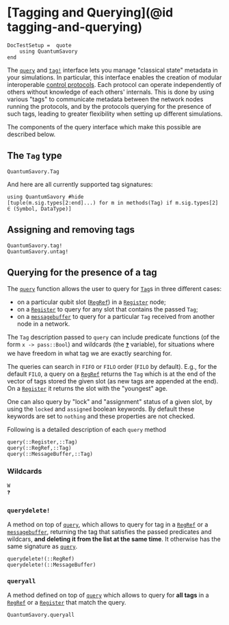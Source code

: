 # [Tagging and Querying](@id tagging-and-querying)

```@meta
DocTestSetup =  quote
    using QuantumSavory
end
```

The [`query`](@ref) and [`tag!`](@ref) interface lets you manage "classical state" metadata in your simulations. In particular, this interface enables the creation of modular interoperable [control protocols](@ref "Available Protocols"). Each protocol can operate independently of others without knowledge of each others' internals. This is done by using various "tags" to communicate metadata between the network nodes running the protocols, and by the protocols querying for the presence of such tags, leading to greater flexibility when setting up different simulations.

The components of the query interface which make this possible are described below.

## The `Tag` type

```@docs; canonical=false
QuantumSavory.Tag
```

And here are all currently supported tag signatures:

```@example
using QuantumSavory #hide
[tuple(m.sig.types[2:end]...) for m in methods(Tag) if m.sig.types[2] ∈ (Symbol, DataType)]
```

## Assigning and removing tags

```@docs; canonical=false
QuantumSavory.tag!
QuantumSavory.untag!
```

## Querying for the presence of a tag

The [`query`](@ref) function allows the user to query for [`Tag`](@ref)s in three different cases:
- on a particular qubit slot ([`RegRef`](@ref)) in a [`Register`](@ref) node;
- on a [`Register`](@ref) to query for any slot that contains the passed `Tag`;
- on a [`messagebuffer`](@ref) to query for a particular `Tag` received from another node in a network.

The `Tag` description passed to `query` can include predicate functions (of the form `x -> pass::Bool`) and wildcards (the [`❓`](@ref) variable), for situations where we have freedom in what tag we are exactly searching for.

The queries can search in `FIFO` or `FILO` order (`FILO` by default). E.g., for the default `FILO`, a query on a [`RegRef`](@ref) returns the `Tag` which is at the end of the vector of tags stored the given slot (as new tags are appended at the end). On a [`Register`](@ref) it returns the slot with the "youngest" age.

One can also query by "lock" and "assignment" status of a given slot, by using the `locked` and `assigned` boolean keywords. By default these keywords are set to `nothing` and these properties are not checked.

Following is a detailed description of each `query` method

```@docs; canonical=false
query(::Register,::Tag)
query(::RegRef,::Tag) 
query(::MessageBuffer,::Tag)
```

### Wildcards

```@docs; canonical=false
W
❓
```

### `querydelete!`

A method on top of [`query`](@ref), which allows to query for tag in a [`RegRef`](@ref) or a [`messagebuffer`](@ref), returning the tag that satisfies the passed predicates and wildcars, **and deleting it from the list at the same time**. It otherwise has the same signature as [`query`](@ref).

```@docs; canonical=false
querydelete!(::RegRef)
querydelete!(::MessageBuffer)
```

### `queryall`
A method defined on top of [`query`](@ref) which allows to query for **all tags** in a [`RegRef`](@ref) or a [`Register`](@ref) that match the query.

```@docs; canonical=false
QuantumSavory.queryall
```